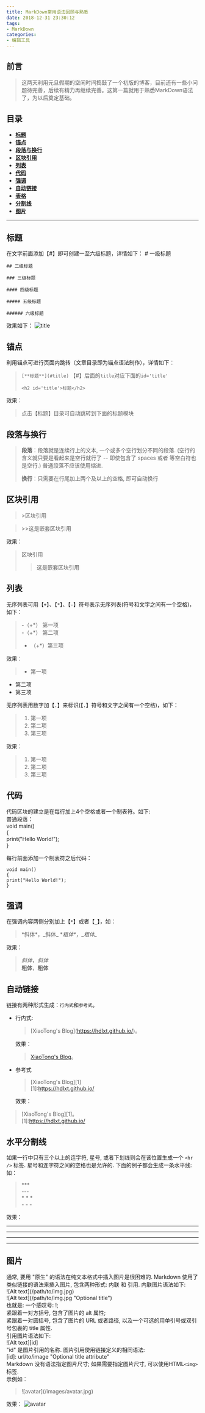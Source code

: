 ```yaml
---
title: MarkDown常用语法回顾与熟悉
date: 2018-12-31 23:30:12
tags:
- MarkDown
categories:
- 编辑工具
---
```

## 前言
> 这两天利用元旦假期的空闲时间捣鼓了一个初版的博客，目前还有一些小问题待完善，后续有精力再继续完善。这第一篇就用于熟悉MarkDown语法了，为以后奠定基础。
<!--more -->
## 目录
* [**标题**](#1)
* [**锚点**](#11)
* [**段落与换行**](#2)
* [**区块引用**](#3)
* [**列表**](#4)
* [**代码**](#5)
* [**强调**](#6)
* [**自动链接**](#7)
* [**表格**](#8)
* [**分割线**](#9)
* [**图片**](#10)

---

<h2 id='1'>标题</h2>

在文字前面添加【#】即可创建一至六级标题，详情如下： 
	# 一级标题
	
	## 二级标题
	
	### 三级标题
	
	#### 四级标题
	
	##### 五级标题
	
	###### 六级标题
效果如下：
![title](/images/20190101/title.png)  
<h2 id='11'>锚点</h2>

利用锚点可进行页面内跳转（文章目录即为锚点语法制作），详情如下：
> `[**标题**](#title)`  【#】后面的`title`对应下面的`id='title'`
> 
> `<h2 id='title'>标题</h2>`

效果：
>点击【标题】目录可自动跳转到下面的标题模块

<h2 id='2'>段落与换行</h2>

>**段落**：段落就是连续行上的文本, 一个或多个空行划分不同的段落. (空行的含义就只要是看起来是空行就行了 -- 即使包含了 spaces 或者 等空白符也是空行.) 普通段落不应该使用缩进.  
>
>**换行**：只需要在行尾加上两个及以上的空格, 即可自动换行

<h2 id='3'>区块引用</h2>

> \>区块引用

> \>>这是嵌套区块引用

效果：
>区块引用
> >这是嵌套区块引用
 
<h2 id='4'>列表</h2>

无序列表可用【`+`】、【`*`】、【`-`】符号表示无序列表(符号和文字之间有一个空格)，如下：
>-（+\*） 第一项   
>-（+\*） 第二项   
>- （+\*）第三项

效果：
>* 第一项 
* 第二项 
* 第三项

无序列表用数字加【`.`】来标识(【`.`】符号和文字之间有一个空格)，如下：
> 1. 第一项
> 2. 第二项
> 3. 第三项  

效果：
> 1. 第一项 
> 2. 第二项 
> 3. 第三项  
<h2 id='5'>代码</h2>

代码区块的建立是在每行加上4个空格或者一个制表符。如下:  
普通段落：  
void main()  
{  
print("Hello World!");  
}

每行前面添加一个制表符之后代码：

	void main()
	{
	print("Hello World!");
	}

<h2 id='6'>强调</h2>

在强调内容两侧分别加上【`*`】或者【`_`】，如：

>\*斜体\*，\_斜体\_
\**粗体\**，\__粗体\__

效果：
>*斜体*，_斜体_  
**粗体**，__粗体__
<h2 id='7'>自动链接</h2>

链接有两种形式生成：`行内式`和`参考式`。  

- 行内式:  
	>\[XiaoTong's Blog](https://hdlxt.github.io/)。  
	
	效果：  
	>[XiaoTong's Blog](https://hdlxt.github.io/)。

- 参考式
	>\[XiaoTong's Blog][1]  
	>\[1]:https://hdlxt.github.io/  
	
	效果：
 > [XiaoTong's Blog][1]。  
   [1]:https://hdlxt.github.io/
  
<h2 id='9'>水平分割线</h2>

如果一行中只有三个以上的连字符, 星号, 或者下划线则会在该位置生成一个 `<hr />` 标签. 星号和连字符之间的空格也是允许的. 下面的例子都会生成一条水平线:  
如：  
> \***  
\---  
\* * *  
\- - -  

效果：  
>
***  
---  
* * *  
- - -
<h2 id='10'>图片</h2>

通常, 要用 "原生" 的语法在纯文本格式中插入图片是很困难的.
Markdown 使用了类似链接的语法来插入图片, 包含两种形式: 内联 和 引用.
内联图片语法如下:  
\![Alt text]\(/path/to/img.jpg)  
\![Alt text]\(/path/to/img.jpg "Optional title")  
也就是:
一个感叹号: !;  
紧跟着一对方括号, 包含了图片的 alt 属性;  
紧跟着一对圆括号, 包含了图片的 URL 或者路径, 以及一个可选的用单引号或双引号包裹的 title 属性.  
引用图片语法如下:  
\!\[Alt text]\[id]  
"id" 是图片引用的名称. 图片引用使用链接定义的相同语法:  
\[id]: url/to/image  "Optional title attribute"  
Markdown 没有语法指定图片尺寸; 如果需要指定图片尺寸, 可以使用HTML`<img>` 标签.  
示例如：  
>\![avatar]\(/images/avatar.jpg)  

效果：
![avatar](/images/avatar.jpg)  
	
